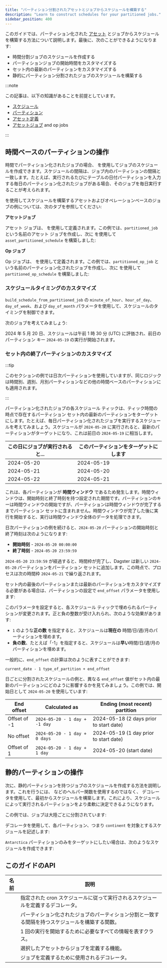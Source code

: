 ```yaml
---
title: "パーティション分割されたアセットとジョブからスケジュールを構築する"
description: "Learn to construct schedules for your partitioned jobs."
sidebar_position: 400
---
```


このガイドでは、パーティション化された [アセット](/guides/build/assets/) とジョブからスケジュールを構築する方法について説明します。最後に、次のことができるようになります:

- 時間分割ジョブのスケジュールを作成する
- パーティションジョブの開始時間をカスタマイズする
- セット内の最新のパーティションをカスタマイズする
- 静的にパーティション分割されたジョブのスケジュールを構築する

:::note

この記事は、以下の知識があることを前提としています。

- [スケジュール](index.md)
- [パーティション](/guides/build/partitions-and-backfills/partitioning-assets)
- [アセット定義](/guides/build/assets/defining-assets)
- [アセットジョブ](/guides/build/assets/asset-jobs) and op jobs

:::

## 時間ベースのパーティションの操作

時間でパーティション化されたジョブの場合、<PyObject section="schedules-sensors" module="dagster" object="build_schedule_from_partitioned_job"/> を使用してジョブのスケジュールを作成できます。スケジュールの間隔は、ジョブ内のパーティションの間隔と一致します。たとえば、実行されるたびにテーブルの日付パーティションを入力する毎日のパーティション化されたジョブがある場合、そのジョブを毎日実行することが考えられます。

<PyObject section="schedules-sensors" module="dagster" object="build_schedule_from_partitioned_job"/> を使用してスケジュールを構築するアセットおよびオペレーションベースのジョブの例については、次のタブを参照してください:

<Tabs>
<TabItem value="アセットジョブ">

**アセットジョブ**

アセット ジョブは、<PyObject section="assets" module="dagster" object="define_asset_job" /> を使用して定義されます。この例では、`partitioned_job` という名前のアセット ジョブを作成し、次に <PyObject section="schedules-sensors" module="dagster" object="build_schedule_from_partitioned_job"/> を使用して `asset_partitioned_schedule` を構築しました:

<CodeExample path="docs_snippets/docs_snippets/concepts/partitions_schedules_sensors/schedule_from_partitions.py" startAfter="start_partitioned_asset_schedule" endBefore="end_partitioned_asset_schedule" />

</TabItem>
<TabItem value="Op ジョブ">

**Op ジョブ**

Op ジョブは、<PyObject section="jobs" module="dagster" object="job" decorator /> を使用して定義されます。この例では、`partitioned_op_job` という名前のパーティション化されたジョブを作成し、次に <PyObject section="schedules-sensors" module="dagster" object="build_schedule_from_partitioned_job"/> を使用して `partitioned_op_schedule` を構築しました:

<CodeExample path="docs_snippets/docs_snippets/concepts/partitions_schedules_sensors/schedule_from_partitions.py" startAfter="start_marker" endBefore="end_marker" />

</TabItem>
</Tabs>

### スケジュールタイミングのカスタマイズ

`build_schedule_from_partitioned_job` の `minute_of_hour`、`hour_of_day`、`day_of_week`、および `day_of_month` パラメータを使用して、スケジュールのタイミングを制御できます。

次のジョブを考えてみましょう:

<CodeExample path="docs_snippets/docs_snippets/concepts/partitions_schedules_sensors/schedule_from_partitions.py" startAfter="start_partitioned_schedule_with_offset" endBefore="end_partitioned_schedule_with_offset" />

2024 年 5 月 20 日、スケジュールは午前 1 時 30 分 (UTC) に評価され、前日のパーティション キー `2024-05-19` の実行が開始されます。

### セット内の終了パーティションのカスタマイズ

:::tip

このセクションの例では日次パーティションを使用していますが、同じロジックは時間別、週別、月別パーティションなどの他の時間ベースのパーティションにも適用されます。

:::

パーティション化されたジョブの各スケジュール ティックは、ティック時間の時点で存在するパーティション セット内の最新のパーティションをターゲットにします。たとえば、毎日パーティション化されたジョブを実行するスケジュールを考えてみましょう。スケジュールが `2024-05-20` に実行されると、最新のパーティションがターゲットになり、これは前日の `2024-05-19` に相当します。

| この日にジョブが実行されると... | このパーティションをターゲットにします |
| ----------------------------- | ----------------------------- |
| 2024-05-20                    | 2024-05-19                    |
| 2024-05-21                    | 2024-05-20                    |
| 2024-05-22                    | 2024-05-21                    |

これは、各パーティションが **時間ウィンドウ** であるため発生します。時間ウィンドウは、開始時刻と終了時刻を持つ設定された期間です。パーティションのキーは時間ウィンドウの開始ですが、パーティションは時間ウィンドウが完了するまでパーティション セットに含まれません。時間ウィンドウが完了した後に実行を開始すると、実行は時間ウィンドウ全体のデータを処理できます。

日次パーティションの例を続けると、`2024-05-20` パーティションの開始時刻と終了時刻は次のようになります:

- **開始時刻** - `2024-05-20 00:00:00`
- **終了時刻** - `2024-05-20 23:59:59`

`2024-05-20 23:59:59` が経過すると、時間枠が完了し、Dagster は新しい `2024-05-20` パーティションをパーティション セットに追加します。この時点で、プロセスは次の時間枠 `2024-05-21` で繰り返されます。

セット内の最後のパーティションまたは最新のパーティションをカスタマイズする必要がある場合は、パーティションの設定で `end_offset` パラメータを使用します:

<CodeExample path="docs_snippets/docs_snippets/concepts/partitions_schedules_sensors/schedule_from_partitions.py" startAfter="start_offset_partition" endBefore="end_offset_partition" />

このパラメータを設定すると、各スケジュール ティックで埋められるパーティションが変更されます。正と負の整数が受け入れられ、次のような効果があります:

- `1` のような**正の数** を指定すると、スケジュールは**現在の** 時間/日/週/月のパーティションを埋めます。
- **負の数**、たとえば「-1」を指定すると、スケジュールは**早い**時間/日/週/月のパーティションを埋めます。

一般的に、`end_offset` の計算は次のように表すことができます:

```shell
current_date - 1 type_of_partition + end_offset
```

日ごとに分割されたスケジュールの例と、異なる `end_offset` 値がセット内の最新のパーティションにどのように影響するかを見てみましょう。この例では、開始日として `2024-05-20` を使用しています:

| End offset   | Calculated as                 | Ending (most recent) partition          |
| ------------ | ----------------------------- | --------------------------------------- |
| Offset of -1 | `2024-05-20 - 1 day + -1 day` | 2024-05-18 (2 days prior to start date) |
| No offset    | `2024-05-20 - 1 day + 0 days` | 2024-05-19 (1 day prior to start date)  |
| Offset of 1  | `2024-05-20 - 1 day + 1 day`  | 2024-05-20 (start date)                 |

## 静的パーティションの操作

次に、静的パーティションを持つジョブのスケジュールを作成する方法を説明します。これを行うには、<PyObject section="schedules-sensors" module="dagster" object="build_schedule_from_partitioned_job"/> などのヘルパー関数を使用するのではなく、<PyObject section="schedules-sensors" module="dagster" object="schedule" decorator /> デコレータを使用して、最初からスケジュールを構築します。これにより、スケジュールによって実行されるパーティションをより柔軟に決定できるようになります。

この例では、ジョブは大陸ごとに分割されています:

<CodeExample path="docs_snippets/docs_snippets/concepts/partitions_schedules_sensors/static_partitioned_asset_job.py" startAfter="start_job" endBefore="end_job" />

<PyObject section="schedules-sensors" module="dagster" object="schedule" decorator /> デコレータを使用して、各パーティション、つまり `continent` を対象とするスケジュールを記述します:

<CodeExample path="docs_snippets/docs_snippets/concepts/partitions_schedules_sensors/static_partitioned_asset_job.py" startAfter="start_schedule_all_partitions" endBefore="end_schedule_all_partitions" />

`Antarctica` パーティションのみをターゲットにしたい場合は、次のようなスケジュールを作成できます:

<CodeExample path="docs_snippets/docs_snippets/concepts/partitions_schedules_sensors/static_partitioned_asset_job.py" startAfter="start_single_partition" endBefore="end_single_partition" />

## このガイドのAPI

| 名前                                                      | 説明                                                                                         |
| --------------------------------------------------------- | --------------------------------------------------------------------------------------------------- |
| <PyObject section="schedules-sensors" module="dagster" object="schedule" decorator />                  | 指定された cron スケジュールに従って実行されるスケジュールを定義するデコレータ。                 |
| <PyObject section="schedules-sensors" module="dagster" object="build_schedule_from_partitioned_job" /> | パーティション化されたジョブのパーティション分割と一致する間隔を持つスケジュールを構築する関数。 |
| <PyObject section="schedules-sensors" module="dagster" object="RunRequest" />                          | 1 回の実行を開始するために必要なすべての情報を表すクラス。                        |
| <PyObject section="assets" module="dagster" object="define_asset_job" />                    |選択したアセットからジョブを定義する機能。            |
| <PyObject section="jobs" module="dagster" object="job" decorator />                       | ジョブを定義するために使用されるデコレータ。               |
